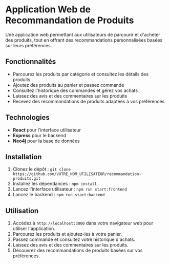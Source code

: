 # Application Web de Recommandation de Produits

Une application web permettant aux utilisateurs de parcourir et d'acheter des produits, tout en offrant des recommandations personnalisées basées sur leurs préférences.

## Fonctionnalités

- Parcourez les produits par catégorie et consultez les détails des produits
- Ajoutez des produits au panier et passez commande
- Consultez l'historique des commandes et gérez vos achats
- Laissez des avis et des commentaires sur les produits
- Recevez des recommandations de produits adaptées à vos préférences

## Technologies

- **React** pour l'interface utilisateur
- **Express** pour le backend
- **Neo4j** pour la base de données

## Installation

1. Clonez le dépôt : `git clone https://github.com/VOTRE_NOM_UTILISATEUR/recommandation-produits.git`
2. Installez les dépendances : `npm install`
3. Lancez l'interface utilisateur : `npm run start:frontend`
4. Lancez le backend : `npm run start:backend`

## Utilisation

1. Accédez à `http://localhost:3000` dans votre navigateur web pour utiliser l'application.
2. Parcourez les produits et ajoutez-les à votre panier.
3. Passez commande et consultez votre historique d'achats.
4. Laissez des avis et des commentaires sur les produits.
5. Découvrez des recommandations de produits basées sur vos préférences.
